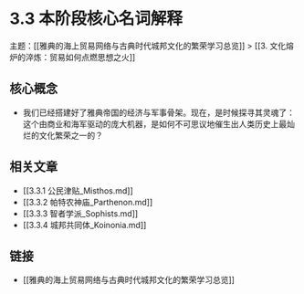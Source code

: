 # 3.3 本阶段核心名词解释

主题：[[雅典的海上贸易网络与古典时代城邦文化的繁荣学习总览]] > [[3. 文化熔炉的淬炼：贸易如何点燃思想之火]]

## 核心概念

- 我们已经搭建好了雅典帝国的经济与军事骨架。现在，是时候探寻其灵魂了：这个由商业和海军驱动的庞大机器，是如何不可思议地催生出人类历史上最灿烂的文化繁荣之一的？

## 相关文章

- [[3.3.1 公民津贴_Misthos.md]]
- [[3.3.2 帕特农神庙_Parthenon.md]]
- [[3.3.3 智者学派_Sophists.md]]
- [[3.3.4 城邦共同体_Koinonia.md]]

## 链接

- [[雅典的海上贸易网络与古典时代城邦文化的繁荣学习总览]]

